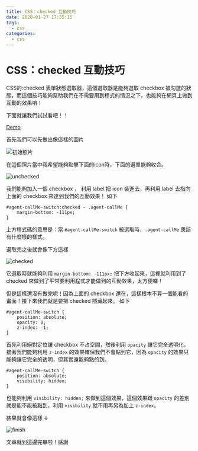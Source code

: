 ```yaml
---
title: CSS：checked 互動技巧
date: 2020-01-27 17:35:15
tags:
  - css
categories: 
  - css
---
```


# CSS：checked 互動技巧

CSS的:checked 表單狀態選取器，這個選取器是能夠選取 checkbox 被勾選的狀態，而這個技巧能夠幫助我們在不需要用到程式的情況之下，也能夠在網頁上做到互動的效果唷！

下面就讓我們試試看吧！！

[Demo](https://codepen.io/Chee7o/pen/zYGwrQG)

首先我們可以先做出像這樣的圖片

![初始照片](https://firebasestorage.googleapis.com/v0/b/cheetoblog-8edf4.appspot.com/o/CSS%EF%BC%9Achecked%2Fcheck%E5%88%9D%E5%A7%8B.jpg?alt=media&token=ff6fd95a-3b7b-4f22-aec0-d5e4f5a6f6e0)

<!--more-->

在這個照片當中我希望能夠點擊下面的icon時，下面的選單能夠收合。

![unchecked](https://firebasestorage.googleapis.com/v0/b/cheetoblog-8edf4.appspot.com/o/CSS%EF%BC%9Achecked%2Funchecked.jpg?alt=media&token=5448e757-9c4c-483e-bf7d-c939c70ece0d)

我們能夠加入一個 checkbox ， 利用 label 把 icon 裝進去，再利用 label 去指向上面的 checkbox 來達到我們的互動效果！ 如下

```
#agent-callMe-switch:checked ~ .agent-callMe {
    margin-bottom: -111px;
}
```

上方程式碼的意思是：當 `#agent-callMe-switch` 被選取時，`.agent-callMe` 應該有什麼樣的樣式。

選取完之後就會像下方這樣

![checked](https://firebasestorage.googleapis.com/v0/b/cheetoblog-8edf4.appspot.com/o/CSS%EF%BC%9Achecked%2Fchecked.jpg?alt=media&token=9ed59946-5837-41f2-bb24-e423cc58585c)

它選取時就能夠利用 `margin-bottom: -111px;` 把下方收起來，這裡就利用到了 checked 來做到了平常要利用程式才能做到的互動效果，太方便囉！

但是這樣還沒有做完呢！因為上面的 checkbox 還在，這樣根本不算一個能看的畫面！接下來我們就是要把 checked 隱藏起來。 如下

```
#agent-callMe-switch {
    position: absolute;
    opacity: 0;
    z-index: -1;
}
```

首先利用絕對定位讓 checkbox 不占空間，然後利用 `opacity` 讓它完全透明化，接著我們能夠利用 `z-index` 的效果確保我們不會點到它，因為 `opacity` 的效果只能夠讓它完全的透明，但其實還能夠點的到。

```
#agent-callMe-switch {
    position: absolute;
    visibility: hidden;
}
```
 
也能夠利用 `visibility: hidden;` 來做到這個效果，這個效果跟 `opacity` 的差別就是能不能被點到，利用 `visibility` 就不用再另為加上 `z-index`。

結果就會像這樣 ↓

![finish](https://firebasestorage.googleapis.com/v0/b/cheetoblog-8edf4.appspot.com/o/CSS%EF%BC%9Achecked%2F%E9%9A%B1%E8%97%8Fcheck%E5%AE%8C%E7%95%A2.jpg?alt=media&token=d7e80bf9-f875-46e7-8fa8-7e5213c042d3)


文章就到這邊完畢啦！感謝